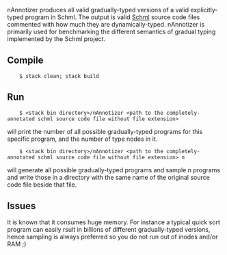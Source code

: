 nAnnotizer produces all valid gradually-typed versions of a valid
explicitly-typed program in Schml. The output is valid
[Schml](https://github.com/deyaaeldeen/schml) source code files
commented with how much they are dynamically-typed.
nAnnotizer is primarily used for benchmarking the different semantics of
gradual typing implemented by the Schml project.

## Compile

        $ stack clean; stack build

## Run

        $ <stack bin directory>/nAnnotizer <path to the completely-annotated schml source code file without file extension>

will print the number of all possible gradually-typed programs for this specific program, and the number of type nodes in it.

        $ <stack bin directory>/nAnnotizer <path to the completely-annotated schml source code file without file extension> n

will generate all possible gradually-typed programs and sample n programs and write those in a directory with the same name of the original source code file beside that file.

<!--         $ <stack bin directory>/nAnnotizer <path to the completely-annotated schml source code file without file extension> <n1> <n2> -->

<!-- will generate all possible gradually-typed programs and partition them into n1 bins, sampling n2 programs from each bin and write them as specified before. -->

<!--         $ <stack bin directory>/nAnnotizer <path to the completely-annotated schml source code file without file extension> <n1> <n2> <n3> -->

<!-- will generate all possible gradually-typed programs and sample n3 programs from programs with percentage of dynamic typing between n1 and n2. -->

## Issues

It is known that it consumes huge memory. For instance a typical quick sort program can easily rsult in billions of different gradually-typed versions, hence sampling is always preferred so you do not run out of inodes and/or RAM ;)
